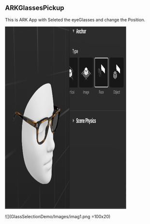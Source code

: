 ## ARKGlassesPickup
This is ARK App with Seleted the eyeGlasses and change the Position.

<img src="GlassSelectionDemo/Images/imag1.png" alt="Your image title" width="400" height="600" />

![](GlassSelectionDemo/Images/imag1.png =100x20)





